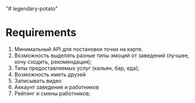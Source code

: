 "# legendary-potato" 

# Requirements

1. Минимальный API для постановки точки на карте.
2. Возможность выделять разные типы эмоций от заведений (лучшее, хочу сходить, рекомендация);
3. Типы предоставляемых услуг (кальян, бар, еда);
4. Возможность иметь друзей
5. Записывать видео
6. Аккаунт заведения и работников
7. Рейтинг и смены работников;

